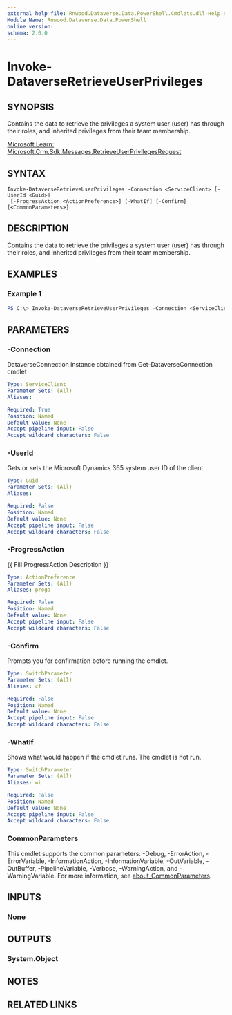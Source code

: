 ```yaml
---
external help file: Rnwood.Dataverse.Data.PowerShell.Cmdlets.dll-Help.xml
Module Name: Rnwood.Dataverse.Data.PowerShell
online version:
schema: 2.0.0
---
```


# Invoke-DataverseRetrieveUserPrivileges

## SYNOPSIS
Contains the data to retrieve the privileges a system user (user) has through their roles, and inherited privileges from their team membership.

[Microsoft Learn: Microsoft.Crm.Sdk.Messages.RetrieveUserPrivilegesRequest](https://learn.microsoft.com/dotnet/api/Microsoft.Crm.Sdk.Messages.RetrieveUserPrivilegesRequest)

## SYNTAX

```
Invoke-DataverseRetrieveUserPrivileges -Connection <ServiceClient> [-UserId <Guid>]
 [-ProgressAction <ActionPreference>] [-WhatIf] [-Confirm] [<CommonParameters>]
```

## DESCRIPTION
Contains the data to retrieve the privileges a system user (user) has through their roles, and inherited privileges from their team membership.

## EXAMPLES

### Example 1
```powershell
PS C:\> Invoke-DataverseRetrieveUserPrivileges -Connection <ServiceClient> -UserId <Guid>
```

## PARAMETERS

### -Connection
DataverseConnection instance obtained from Get-DataverseConnection cmdlet

```yaml
Type: ServiceClient
Parameter Sets: (All)
Aliases:

Required: True
Position: Named
Default value: None
Accept pipeline input: False
Accept wildcard characters: False
```

### -UserId
Gets or sets the Microsoft Dynamics 365 system user ID of the client.

```yaml
Type: Guid
Parameter Sets: (All)
Aliases:

Required: False
Position: Named
Default value: None
Accept pipeline input: False
Accept wildcard characters: False
```

### -ProgressAction
{{ Fill ProgressAction Description }}

```yaml
Type: ActionPreference
Parameter Sets: (All)
Aliases: proga

Required: False
Position: Named
Default value: None
Accept pipeline input: False
Accept wildcard characters: False
```

### -Confirm
Prompts you for confirmation before running the cmdlet.

```yaml
Type: SwitchParameter
Parameter Sets: (All)
Aliases: cf

Required: False
Position: Named
Default value: None
Accept pipeline input: False
Accept wildcard characters: False
```

### -WhatIf
Shows what would happen if the cmdlet runs. The cmdlet is not run.

```yaml
Type: SwitchParameter
Parameter Sets: (All)
Aliases: wi

Required: False
Position: Named
Default value: None
Accept pipeline input: False
Accept wildcard characters: False
```

### CommonParameters
This cmdlet supports the common parameters: -Debug, -ErrorAction, -ErrorVariable, -InformationAction, -InformationVariable, -OutVariable, -OutBuffer, -PipelineVariable, -Verbose, -WarningAction, and -WarningVariable. For more information, see [about_CommonParameters](http://go.microsoft.com/fwlink/?LinkID=113216).

## INPUTS

### None
## OUTPUTS

### System.Object
## NOTES

## RELATED LINKS
